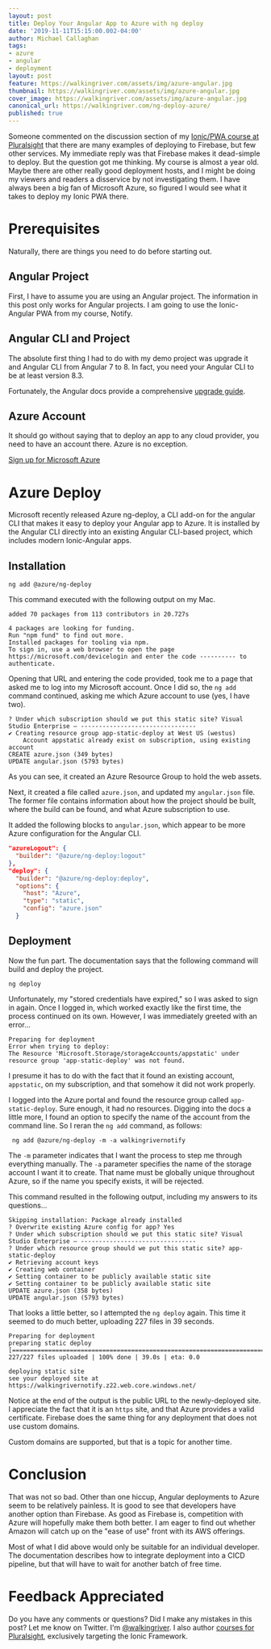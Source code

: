 ```yaml
---
layout: post
title: Deploy Your Angular App to Azure with ng deploy
date: '2019-11-11T15:15:00.002-04:00'
author: Michael Callaghan
tags: 
- azure 
- angular
- deployment
layout: post
feature: https://walkingriver.com/assets/img/azure-angular.jpg
thumbnail: https://walkingriver.com/assets/img/azure-angular.jpg
cover_image: https://walkingriver.com/assets/img/azure-angular.jpg
canonical_url: https://walkingriver.com/ng-deploy-azure/
published: true
---
```


Someone commented on the discussion section of my [Ionic/PWA course at Pluralsight](https://pluralsight.pxf.io/Ly2EY) that there are many examples of deploying to Firebase, but few other services. My immediate reply was that Firebase makes it dead-simple to deploy. But the question got me thinking. My course is almost a year old. Maybe there are other really good deployment hosts, and I might be doing my viewers and readers a disservice by not investigating them. I have always been a big fan of Microsoft Azure, so figured I would see what it takes to deploy my Ionic PWA there.

<!--more-->

# Prerequisites
Naturally, there are things you need to do before starting out.

## Angular Project
First, I have to assume you are using an Angular project. The information in this post only works for Angular projects. I am going to use the Ionic-Angular PWA from my course, Notify.

## Angular CLI and Project
The absolute first thing I had to do with my demo project was upgrade it and Angular CLI from Angular 7 to 8. In fact, you need your Angular CLI to be at least version 8.3. 

Fortunately, the Angular docs provide a comprehensive [upgrade guide](https://update.angular.io/).

## Azure Account
It should go without saying that to deploy an app to any cloud provider, you need to have an account there. Azure is no exception. 

[Sign up for Microsoft Azure](https://azure.microsoft.com/)

# Azure Deploy
Microsoft recently released Azure ng-deploy, a CLI add-on for the angular CLI that makes it easy to deploy your Angular app to Azure. It is installed by the Angular CLI directly into an existing Angular CLI-based project, which includes modern Ionic-Angular apps.

## Installation
```
ng add @azure/ng-deploy
```

This command executed with the following output on my Mac.

```
added 70 packages from 113 contributors in 20.727s

4 packages are looking for funding.
Run "npm fund" to find out more.
Installed packages for tooling via npm.
To sign in, use a web browser to open the page https://microsoft.com/devicelogin and enter the code ---------- to authenticate.
```

Opening that URL and entering the code provided, took me to a page that asked me to log into my Microsoft account. Once I did so, the `ng add` command continued, asking me which Azure account to use (yes, I have two). 

```
? Under which subscription should we put this static site? Visual Studio Enterprise – --------------------------------
✔ Creating resource group app-static-deploy at West US (westus)
    Account appstatic already exist on subscription, using existing account
CREATE azure.json (349 bytes)
UPDATE angular.json (5793 bytes)
```

As you can see, it created an Azure Resource Group to hold the web assets. 

Next, it created a file called `azure.json`, and updated my `angular.json` file. The former file contains information about how the project should be built, where the build can be found, and what Azure subscription to use.

It added the following blocks to `angular.json`, which appear to be more Azure configuration for the Angular CLI.

```json
"azureLogout": {
  "builder": "@azure/ng-deploy:logout"
},
"deploy": {
  "builder": "@azure/ng-deploy:deploy",
  "options": {
    "host": "Azure",
    "type": "static",
    "config": "azure.json"
  }
```

## Deployment
Now the fun part. The documentation says that the following command will build and deploy the project.

```
ng deploy
```

Unfortunately, my "stored credentials have expired," so I was asked to sign in again. Once I logged in, which worked exactly like the first time, the process continued on its own. However, I was immediately greeted with an error...

```
Preparing for deployment
Error when trying to deploy: 
The Resource 'Microsoft.Storage/storageAccounts/appstatic' under resource group 'app-static-deploy' was not found.
```

I presume it has to do with the fact that it found an existing account, `appstatic`, on my subscription, and that somehow it did not work properly. 

I logged into the Azure portal and found the resource group called `app-static-deploy`. Sure enough, it had no resources. Digging into the docs a little more, I found an option to specify the name of the account from the command line. So I reran the `ng add` command, as follows:

```
 ng add @azure/ng-deploy -m -a walkingrivernotify
 ```

The `-m` parameter indicates that I want the process to step me through everything manually. The `-a` parameter specifies the name of the storage account I want it to create. That name must be globally unique throughout Azure, so if the name you specify exists, it will be rejected. 

This command resulted in the following output, including my answers to its questions...

```
Skipping installation: Package already installed
? Overwrite existing Azure config for app? Yes
? Under which subscription should we put this static site? Visual Studio Enterprise – --------------------------------
? Under which resource group should we put this static site? app-static-deploy
✔ Retrieving account keys
✔ Creating web container
✔ Setting container to be publicly available static site
✔ Setting container to be publicly available static site
UPDATE azure.json (358 bytes)
UPDATE angular.json (5793 bytes)
```

That looks a little better, so I attempted the `ng deploy` again. This time it seemed to do much better, uploading 227 files in 39 seconds.

```
Preparing for deployment
preparing static deploy
[=======================================================================================================] 227/227 files uploaded | 100% done | 39.0s | eta: 0.0

deploying static site
see your deployed site at https://walkingrivernotify.z22.web.core.windows.net/
```

Notice at the end of the output is the public URL to the newly-deployed site. I appreciate the fact that it is an `https` site, and that Azure provides a valid certificate. Firebase does the same thing for any deployment that does not use custom domains. 

Custom domains are supported, but that is a topic for another time.

# Conclusion
That was not so bad. Other than one hiccup, Angular deployments to Azure seem to be relatively painless. It is good to see that developers have another option than Firebase. As good as Firebase is, competition with Azure will hopefully make them both better. I am eager to find out whether Amazon will catch up on the "ease of use" front with its AWS offerings. 

Most of what I did above would only be suitable for an individual developer. The documentation describes how to integrate deployment into a CICD pipeline, but that will have to wait for another batch of free time. 


# Feedback Appreciated
Do you have any comments or questions? Did I make any mistakes in this post? Let me know on Twitter. I'm [@walkingriver](https://twitter.com/walkingriver).
I also author [courses for Pluralsight](https://pluralsight.pxf.io/OnWrP), exclusively targeting the Ionic Framework. 

